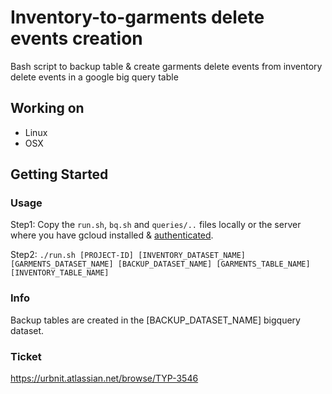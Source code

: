 # Inventory-to-garments delete events creation
Bash script to backup table & create garments delete events from inventory delete events in a google big query table

## Working on

- Linux
- OSX

## Getting Started

### Usage

Step1: Copy the `run.sh`, `bq.sh` and `queries/..` files locally or the server where you have gcloud installed & [authenticated](https://cloud.google.com/sdk/gcloud/reference/init).

Step2: 
`./run.sh [PROJECT-ID] [INVENTORY_DATASET_NAME] [GARMENTS_DATASET_NAME] [BACKUP_DATASET_NAME] [GARMENTS_TABLE_NAME] [INVENTORY_TABLE_NAME]`

### Info
Backup tables are created in the [BACKUP_DATASET_NAME] bigquery dataset.

### Ticket
https://urbnit.atlassian.net/browse/TYP-3546 
